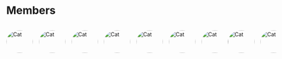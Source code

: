 # Members

<br/>
<section style="
  width: 200px;
  display: flex;
  justify-content: center;
  align-items: center;
  justify-content: space-between;
">
<img src="https://avatars.githubusercontent.com/u/64410006?v=4" alt="Cat" class="rounded-corners" width="70" height="60" style="border-radius: 50%;" />
<br/>
&nbsp;&nbsp;&nbsp;&nbsp;
<img src="https://avatars.githubusercontent.com/u/69713628?v=4" alt="Cat" class="rounded-corners" width="70" height="60" style="border-radius: 50%;" />
&nbsp;&nbsp;&nbsp;&nbsp;
<img src="https://avatars.githubusercontent.com/u/114392001?v=4" alt="Cat" class="rounded-corners" width="70" height="60" style="border-radius: 50%;" />
&nbsp;&nbsp;&nbsp;&nbsp;
<img src="https://avatars.githubusercontent.com/u/114393397?v=4" alt="Cat" class="rounded-corners" width="70" height="60" style="border-radius: 50%;" />
&nbsp;&nbsp;&nbsp;&nbsp;
<img src="https://avatars.githubusercontent.com/u/114392431?v=4" alt="Cat" class="rounded-corners" width="70" height="60" style="border-radius: 50%;" />
&nbsp;&nbsp;&nbsp;&nbsp;
<img src="https://avatars.githubusercontent.com/u/122642309?v=4" alt="Cat" class="rounded-corners" width="70" height="60" style="border-radius: 50%;" />
&nbsp;&nbsp;&nbsp;&nbsp;
<img src="https://avatars.githubusercontent.com/u/103185295?v=4" alt="Cat" class="rounded-corners" width="70" height="60" style="border-radius: 50%;" />


<img src="https://avatars.githubusercontent.com/u/114392298?v=4" alt="Cat" class="rounded-corners" width="70" height="60" style="border-radius: 50%;" />
<br/>
&nbsp;&nbsp;&nbsp;&nbsp;
<img src="https://avatars.githubusercontent.com/u/133319358?v=4" alt="Cat" class="rounded-corners" width="70" height="60" style="border-radius: 50%;" />
&nbsp;&nbsp;&nbsp;&nbsp;
<img src="https://avatars.githubusercontent.com/u/114988054?v=4" alt="Cat" class="rounded-corners" width="70" height="60" style="border-radius: 50%;" />
&nbsp;&nbsp;&nbsp;&nbsp;
<img src="https://avatars.githubusercontent.com/u/114393719?v=4" alt="Cat" class="rounded-corners" width="70" height="60" style="border-radius: 50%;" />
&nbsp;&nbsp;&nbsp;&nbsp;
<img src="https://avatars.githubusercontent.com/u/107542339?v=4" alt="Cat" class="rounded-corners" width="70" height="60" style="border-radius: 50%;" />
&nbsp;&nbsp;&nbsp;&nbsp;
<img src="https://avatars.githubusercontent.com/u/103185295?v=4" alt="Cat" class="rounded-corners" width="70" height="60" style="border-radius: 50%;" />
&nbsp;&nbsp;&nbsp;&nbsp;
<img src="https://avatars.githubusercontent.com/u/130158867?v=4" alt="Cat" class="rounded-corners" width="70" height="60" style="border-radius: 50%;" />
&nbsp;&nbsp;&nbsp;&nbsp;
<img src="https://avatars.githubusercontent.com/u/112007766?v=4" alt="Cat" class="rounded-corners" width="70" height="60" style="border-radius: 50%;" />
&nbsp;&nbsp;&nbsp;&nbsp;
<img src="https://avatars.githubusercontent.com/u/114392147?v=4" alt="Cat" class="rounded-corners" width="70" height="60" style="border-radius: 50%;" />
&nbsp;&nbsp;&nbsp;&nbsp;
<img src="https://avatars.githubusercontent.com/u/114392878?v=4" alt="Cat" class="rounded-corners" width="70" height="60" style="border-radius: 50%;" />
&nbsp;&nbsp;&nbsp;&nbsp;
<img src="https://avatars.githubusercontent.com/u/115923863?v=4" alt="Cat" class="rounded-corners" width="70" height="60" style="border-radius: 50%;" />
&nbsp;&nbsp;&nbsp;&nbsp;
<img src="https://avatars.githubusercontent.com/u/130158867?v=4" alt="Cat" class="rounded-corners" width="70" height="60" style="border-radius: 50%;" />
&nbsp;&nbsp;&nbsp;&nbsp;

</section>